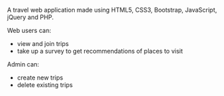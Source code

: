 A travel web application made using HTML5, CSS3, Bootstrap, JavaScript, jQuery and PHP.	


Web users can:
* view and join trips
* take up a survey to get recommendations of places to visit

Admin can:
* create new trips
* delete existing trips
